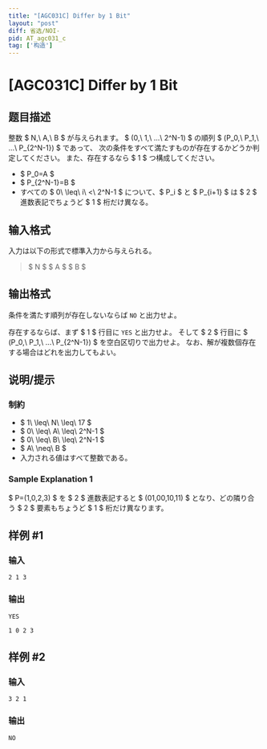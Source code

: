 ```yaml
---
title: "[AGC031C] Differ by 1 Bit"
layout: "post"
diff: 省选/NOI-
pid: AT_agc031_c
tag: ['构造']
---
```


# [AGC031C] Differ by 1 Bit

## 题目描述

[problemUrl]: https://atcoder.jp/contests/agc031/tasks/agc031_c

整数 $ N,\ A,\ B $ が与えられます。 $ (0,\ 1,\ ...\ 2^N-1) $ の順列 $ (P_0,\ P_1,\ ...\ P_{2^N-1}) $ であって、 次の条件をすべて満たすものが存在するかどうか判定してください。 また、存在するなら $ 1 $ つ構成してください。

- $ P_0=A $
- $ P_{2^N-1}=B $
- すべての $ 0\ \leq\ i\ <\ 2^N-1 $ について、$ P_i $ と $ P_{i+1} $ は $ 2 $ 進数表記でちょうど $ 1 $ 桁だけ異なる。

## 输入格式

入力は以下の形式で標準入力から与えられる。

> $ N $ $ A $ $ B $

## 输出格式

条件を満たす順列が存在しないならば `NO` と出力せよ。

存在するならば、まず $ 1 $ 行目に `YES` と出力せよ。 そして $ 2 $ 行目に $ (P_0,\ P_1,\ ...\ P_{2^N-1}) $ を空白区切りで出力せよ。 なお、解が複数個存在する場合はどれを出力してもよい。

## 说明/提示

### 制約

- $ 1\ \leq\ N\ \leq\ 17 $
- $ 0\ \leq\ A\ \leq\ 2^N-1 $
- $ 0\ \leq\ B\ \leq\ 2^N-1 $
- $ A\ \neq\ B $
- 入力される値はすべて整数である。

### Sample Explanation 1

$ P=(1,0,2,3) $ を $ 2 $ 進数表記すると $ (01,00,10,11) $ となり、どの隣り合う $ 2 $ 要素もちょうど $ 1 $ 桁だけ異なります。

## 样例 #1

### 输入

```
2 1 3
```

### 输出

```
YES
1 0 2 3
```

## 样例 #2

### 输入

```
3 2 1
```

### 输出

```
NO
```


